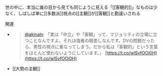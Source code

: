 
世の中に、本当に誰の目から見ても同じように見える「[[客観的]]」なものは少なく、しばしば単に[[多数派]]視点の[[主観]]が[[客観]]と勘違いされる

関連
- > [@akinaln](https://twitter.com/akinaln/status/1366945125868261379?s=21): 「実は「中立」や「客観」って、マジョリティの立場に立つことなんですよ。それは強者の眼差しなんです。DVの問題だったら、男性の視点に重なってしまう。だから私は「客観的」という言葉をほとんど使わないようにしています。」 [https://t.co/wlSvfOOi0H](https://t.co/wlSvfOOi0H)
- [[大勢の主観]]

